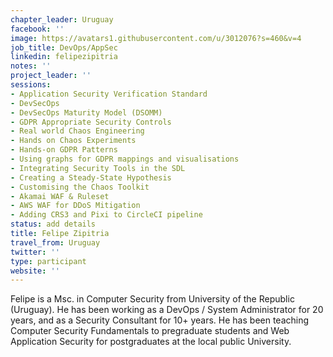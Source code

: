 ```yaml
---
chapter_leader: Uruguay
facebook: ''
image: https://avatars1.githubusercontent.com/u/3012076?s=460&v=4
job_title: DevOps/AppSec
linkedin: felipezipitria
notes: ''
project_leader: ''
sessions:
- Application Security Verification Standard
- DevSecOps
- DevSecOps Maturity Model (DSOMM)
- GDPR Appropriate Security Controls
- Real world Chaos Engineering
- Hands on Chaos Experiments
- Hands-on GDPR Patterns
- Using graphs for GDPR mappings and visualisations
- Integrating Security Tools in the SDL
- Creating a Steady-State Hypothesis
- Customising the Chaos Toolkit
- Akamai WAF & Ruleset
- AWS WAF for DDoS Mitigation
- Adding CRS3 and Pixi to CircleCI pipeline
status: add details
title: Felipe Zipitria
travel_from: Uruguay
twitter: ''
type: participant
website: ''
---
```


Felipe is a Msc. in Computer Security from University of the Republic (Uruguay). He has been working as a DevOps / System Administrator for 20 years, and as a Security Consultant for 10+ years. He has been teaching Computer Security Fundamentals to pregraduate students and Web Application Security for postgraduates at the local public University.